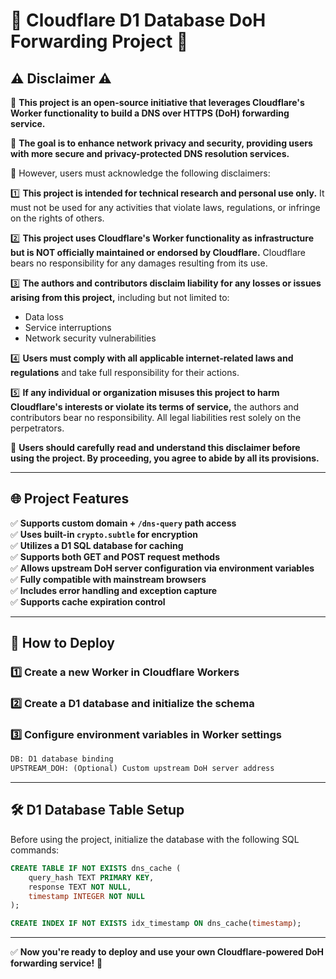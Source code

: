 # 🚀 Cloudflare D1 Database DoH Forwarding Project 🚀

## ⚠ Disclaimer ⚠

🔹 **This project is an open-source initiative that leverages Cloudflare's Worker functionality to build a DNS over HTTPS (DoH) forwarding service.**

🔹 **The goal is to enhance network privacy and security, providing users with more secure and privacy-protected DNS resolution services.**

📌 However, users must acknowledge the following disclaimers:

1️⃣ **This project is intended for technical research and personal use only.** It must not be used for any activities that violate laws, regulations, or infringe on the rights of others.

2️⃣ **This project uses Cloudflare's Worker functionality as infrastructure but is NOT officially maintained or endorsed by Cloudflare.** Cloudflare bears no responsibility for any damages resulting from its use.

3️⃣ **The authors and contributors disclaim liability for any losses or issues arising from this project,** including but not limited to:
   - Data loss
   - Service interruptions
   - Network security vulnerabilities

4️⃣ **Users must comply with all applicable internet-related laws and regulations** and take full responsibility for their actions.

5️⃣ **If any individual or organization misuses this project to harm Cloudflare's interests or violate its terms of service,** the authors and contributors bear no responsibility. All legal liabilities rest solely on the perpetrators.

📢 **Users should carefully read and understand this disclaimer before using the project. By proceeding, you agree to abide by all its provisions.**

---

## 🌐 Project Features

✅ **Supports custom domain + `/dns-query` path access**  
✅ **Uses built-in `crypto.subtle` for encryption**  
✅ **Utilizes a D1 SQL database for caching**  
✅ **Supports both GET and POST request methods**  
✅ **Allows upstream DoH server configuration via environment variables**  
✅ **Fully compatible with mainstream browsers**  
✅ **Includes error handling and exception capture**  
✅ **Supports cache expiration control**

---

## 🔧 How to Deploy

### 1️⃣ **Create a new Worker in Cloudflare Workers**

### 2️⃣ **Create a D1 database and initialize the schema**

### 3️⃣ **Configure environment variables in Worker settings**

```txt
DB: D1 database binding
UPSTREAM_DOH: (Optional) Custom upstream DoH server address
```

---

## 🛠 D1 Database Table Setup

Before using the project, initialize the database with the following SQL commands:

```sql
CREATE TABLE IF NOT EXISTS dns_cache (
    query_hash TEXT PRIMARY KEY,
    response TEXT NOT NULL,
    timestamp INTEGER NOT NULL
);

CREATE INDEX IF NOT EXISTS idx_timestamp ON dns_cache(timestamp);
```

---

✅ **Now you're ready to deploy and use your own Cloudflare-powered DoH forwarding service!** 🚀

